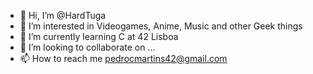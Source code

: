 - 👋 Hi, I’m @HardTuga
- 👀 I’m interested in Videogames, Anime, Music and other Geek things
- 🌱 I’m currently learning C at 42 Lisboa
- 💞️ I’m looking to collaborate on ...
- 📫 How to reach me pedrocmartins42@gmail.com

<!---
HardTuga/HardTuga is a ✨ special ✨ repository because its `README.md` (this file) appears on your GitHub profile.
You can click the Preview link to take a look at your changes.
--->
